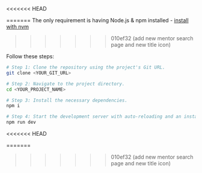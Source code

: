 <<<<<<< HEAD

=======
The only requirement is having Node.js & npm installed - [install with nvm](https://github.com/nvm-sh/nvm#installing-and-updating)
>>>>>>> 010ef32 (add new mentor search page and new title icon)

Follow these steps:

```sh
# Step 1: Clone the repository using the project's Git URL.
git clone <YOUR_GIT_URL>

# Step 2: Navigate to the project directory.
cd <YOUR_PROJECT_NAME>

# Step 3: Install the necessary dependencies.
npm i

# Step 4: Start the development server with auto-reloading and an instant preview.
npm run dev
```
<<<<<<< HEAD


=======
>>>>>>> 010ef32 (add new mentor search page and new title icon)

